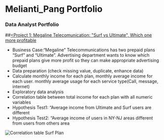 # Melianti_Pang Portfolio
### Data Analyst Portfolio

##[<Project 1: Megaline Telecomunication: "Surf vs Ultimate", Which one more profitable](https://github.com/melianti/project/blob/main/Sprint4_Megaline.ipynb)

<ul>
  <li>Business Case:“Megaline” Telecommunications has two prepaid plans “Surf” and “Ultimate”. Advertising department wants to know which prepaid plans give more profit so they can make appropriate advertising budget</li>
  <li>Data preparation (check missing value, duplicate, enhance data)</li>
  <li>Calculate monthly income for each plan, monthly average income for each user. monthly average usage for each service type(Call, message, internet)</li>
  <li>Exploratory data analysis</li>
  <li>Correlation table between total income for each plan with all numeric variables</li>
  <li>Hypothesis Test1: “Average income from Ultimate and Surf users are different</li>
  <li>Hypothesis Test2: “Average income of users in NY-NJ areas different from users from others area</li>
</ul>

![Correlation table Surf Plan](/blob/main/images2/Sprint4_Coosurf.png)


